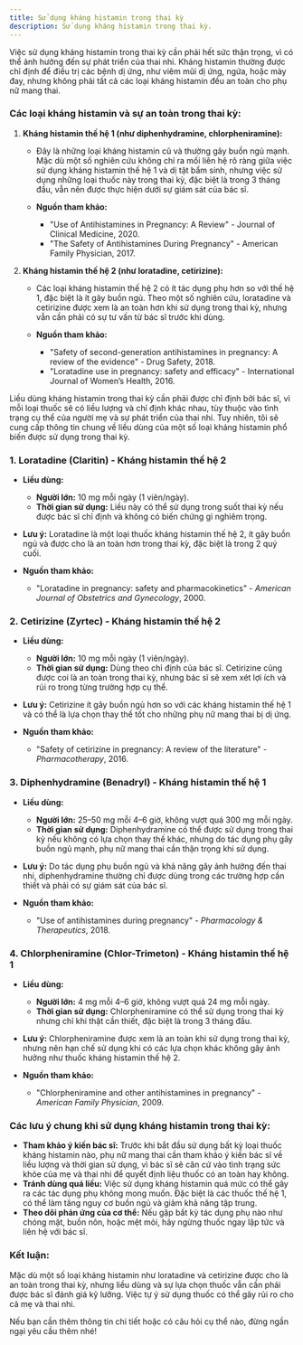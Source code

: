 ```yaml
---
title: Sử dụng kháng histamin trong thai kỳ
description: Sử dụng kháng histamin trong thai kỳ.
---
```


Việc sử dụng kháng histamin trong thai kỳ cần phải hết sức thận trọng, vì có thể ảnh hưởng đến sự phát triển của thai nhi. Kháng histamin thường được chỉ định để điều trị các bệnh dị ứng, như viêm mũi dị ứng, ngứa, hoặc mày đay, nhưng không phải tất cả các loại kháng histamin đều an toàn cho phụ nữ mang thai.

### Các loại kháng histamin và sự an toàn trong thai kỳ:

1. **Kháng histamin thế hệ 1 (như diphenhydramine, chlorpheniramine):**

   * Đây là những loại kháng histamin cũ và thường gây buồn ngủ mạnh. Mặc dù một số nghiên cứu không chỉ ra mối liên hệ rõ ràng giữa việc sử dụng kháng histamin thế hệ 1 và dị tật bẩm sinh, nhưng việc sử dụng những loại thuốc này trong thai kỳ, đặc biệt là trong 3 tháng đầu, vẫn nên được thực hiện dưới sự giám sát của bác sĩ.
   * **Nguồn tham khảo:**

     * "Use of Antihistamines in Pregnancy: A Review" - Journal of Clinical Medicine, 2020.
     * "The Safety of Antihistamines During Pregnancy" - American Family Physician, 2017.

2. **Kháng histamin thế hệ 2 (như loratadine, cetirizine):**

   * Các loại kháng histamin thế hệ 2 có ít tác dụng phụ hơn so với thế hệ 1, đặc biệt là ít gây buồn ngủ. Theo một số nghiên cứu, loratadine và cetirizine được xem là an toàn hơn khi sử dụng trong thai kỳ, nhưng vẫn cần phải có sự tư vấn từ bác sĩ trước khi dùng.
   * **Nguồn tham khảo:**

     * "Safety of second-generation antihistamines in pregnancy: A review of the evidence" - Drug Safety, 2018.
     * "Loratadine use in pregnancy: safety and efficacy" - International Journal of Women’s Health, 2016.

Liều dùng kháng histamin trong thai kỳ cần phải được chỉ định bởi bác sĩ, vì mỗi loại thuốc sẽ có liều lượng và chỉ định khác nhau, tùy thuộc vào tình trạng cụ thể của người mẹ và sự phát triển của thai nhi. Tuy nhiên, tôi sẽ cung cấp thông tin chung về liều dùng của một số loại kháng histamin phổ biến được sử dụng trong thai kỳ.

### 1. **Loratadine (Claritin)** - Kháng histamin thế hệ 2

* **Liều dùng:**

  * **Người lớn:** 10 mg mỗi ngày (1 viên/ngày).
  * **Thời gian sử dụng:** Liều này có thể sử dụng trong suốt thai kỳ nếu được bác sĩ chỉ định và không có biến chứng gì nghiêm trọng.
* **Lưu ý:** Loratadine là một loại thuốc kháng histamin thế hệ 2, ít gây buồn ngủ và được cho là an toàn hơn trong thai kỳ, đặc biệt là trong 2 quý cuối.
* **Nguồn tham khảo:**

  * "Loratadine in pregnancy: safety and pharmacokinetics" - *American Journal of Obstetrics and Gynecology*, 2000.

### 2. **Cetirizine (Zyrtec)** - Kháng histamin thế hệ 2

* **Liều dùng:**

  * **Người lớn:** 10 mg mỗi ngày (1 viên/ngày).
  * **Thời gian sử dụng:** Dùng theo chỉ định của bác sĩ. Cetirizine cũng được coi là an toàn trong thai kỳ, nhưng bác sĩ sẽ xem xét lợi ích và rủi ro trong từng trường hợp cụ thể.
* **Lưu ý:** Cetirizine ít gây buồn ngủ hơn so với các kháng histamin thế hệ 1 và có thể là lựa chọn thay thế tốt cho những phụ nữ mang thai bị dị ứng.
* **Nguồn tham khảo:**

  * "Safety of cetirizine in pregnancy: A review of the literature" - *Pharmacotherapy*, 2016.

### 3. **Diphenhydramine (Benadryl)** - Kháng histamin thế hệ 1

* **Liều dùng:**

  * **Người lớn:** 25–50 mg mỗi 4–6 giờ, không vượt quá 300 mg mỗi ngày.
  * **Thời gian sử dụng:** Diphenhydramine có thể được sử dụng trong thai kỳ nếu không có lựa chọn thay thế khác, nhưng do tác dụng phụ gây buồn ngủ mạnh, phụ nữ mang thai cần thận trọng khi sử dụng.
* **Lưu ý:** Do tác dụng phụ buồn ngủ và khả năng gây ảnh hưởng đến thai nhi, diphenhydramine thường chỉ được dùng trong các trường hợp cần thiết và phải có sự giám sát của bác sĩ.
* **Nguồn tham khảo:**

  * "Use of antihistamines during pregnancy" - *Pharmacology & Therapeutics*, 2018.

### 4. **Chlorpheniramine (Chlor-Trimeton)** - Kháng histamin thế hệ 1

* **Liều dùng:**

  * **Người lớn:** 4 mg mỗi 4–6 giờ, không vượt quá 24 mg mỗi ngày.
  * **Thời gian sử dụng:** Chlorpheniramine có thể sử dụng trong thai kỳ nhưng chỉ khi thật cần thiết, đặc biệt là trong 3 tháng đầu.
* **Lưu ý:** Chlorpheniramine được xem là an toàn khi sử dụng trong thai kỳ, nhưng nên hạn chế sử dụng khi có các lựa chọn khác không gây ảnh hưởng như thuốc kháng histamin thế hệ 2.
* **Nguồn tham khảo:**

  * "Chlorpheniramine and other antihistamines in pregnancy" - *American Family Physician*, 2009.

### Các lưu ý chung khi sử dụng kháng histamin trong thai kỳ:

* **Tham khảo ý kiến bác sĩ:** Trước khi bắt đầu sử dụng bất kỳ loại thuốc kháng histamin nào, phụ nữ mang thai cần tham khảo ý kiến bác sĩ về liều lượng và thời gian sử dụng, vì bác sĩ sẽ căn cứ vào tình trạng sức khỏe của mẹ và thai nhi để quyết định liệu thuốc có an toàn hay không.
* **Tránh dùng quá liều:** Việc sử dụng kháng histamin quá mức có thể gây ra các tác dụng phụ không mong muốn. Đặc biệt là các thuốc thế hệ 1, có thể làm tăng nguy cơ buồn ngủ và giảm khả năng tập trung.
* **Theo dõi phản ứng của cơ thể:** Nếu gặp bất kỳ tác dụng phụ nào như chóng mặt, buồn nôn, hoặc mệt mỏi, hãy ngừng thuốc ngay lập tức và liên hệ với bác sĩ.

### Kết luận:

Mặc dù một số loại kháng histamin như loratadine và cetirizine được cho là an toàn trong thai kỳ, nhưng liều dùng và sự lựa chọn thuốc vẫn cần phải được bác sĩ đánh giá kỹ lưỡng. Việc tự ý sử dụng thuốc có thể gây rủi ro cho cả mẹ và thai nhi.

Nếu bạn cần thêm thông tin chi tiết hoặc có câu hỏi cụ thể nào, đừng ngần ngại yêu cầu thêm nhé!

